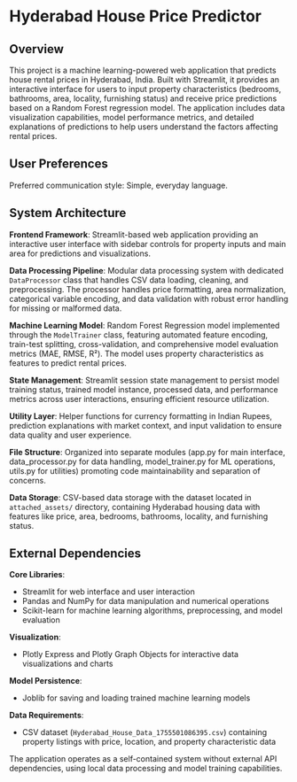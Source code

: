 # Hyderabad House Price Predictor

## Overview

This project is a machine learning-powered web application that predicts house rental prices in Hyderabad, India. Built with Streamlit, it provides an interactive interface for users to input property characteristics (bedrooms, bathrooms, area, locality, furnishing status) and receive price predictions based on a Random Forest regression model. The application includes data visualization capabilities, model performance metrics, and detailed explanations of predictions to help users understand the factors affecting rental prices.

## User Preferences

Preferred communication style: Simple, everyday language.

## System Architecture

**Frontend Framework**: Streamlit-based web application providing an interactive user interface with sidebar controls for property inputs and main area for predictions and visualizations.

**Data Processing Pipeline**: Modular data processing system with dedicated `DataProcessor` class that handles CSV data loading, cleaning, and preprocessing. The processor handles price formatting, area normalization, categorical variable encoding, and data validation with robust error handling for missing or malformed data.

**Machine Learning Model**: Random Forest Regression model implemented through the `ModelTrainer` class, featuring automated feature encoding, train-test splitting, cross-validation, and comprehensive model evaluation metrics (MAE, RMSE, R²). The model uses property characteristics as features to predict rental prices.

**State Management**: Streamlit session state management to persist model training status, trained model instance, processed data, and performance metrics across user interactions, ensuring efficient resource utilization.

**Utility Layer**: Helper functions for currency formatting in Indian Rupees, prediction explanations with market context, and input validation to ensure data quality and user experience.

**File Structure**: Organized into separate modules (app.py for main interface, data_processor.py for data handling, model_trainer.py for ML operations, utils.py for utilities) promoting code maintainability and separation of concerns.

**Data Storage**: CSV-based data storage with the dataset located in `attached_assets/` directory, containing Hyderabad housing data with features like price, area, bedrooms, bathrooms, locality, and furnishing status.

## External Dependencies

**Core Libraries**: 
- Streamlit for web interface and user interaction
- Pandas and NumPy for data manipulation and numerical operations
- Scikit-learn for machine learning algorithms, preprocessing, and model evaluation

**Visualization**: 
- Plotly Express and Plotly Graph Objects for interactive data visualizations and charts

**Model Persistence**: 
- Joblib for saving and loading trained machine learning models

**Data Requirements**: 
- CSV dataset (`Hyderabad_House_Data_1755501086395.csv`) containing property listings with price, location, and property characteristic data

The application operates as a self-contained system without external API dependencies, using local data processing and model training capabilities.